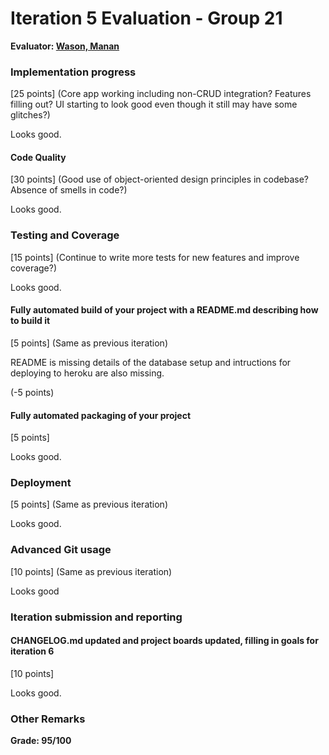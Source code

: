 # Iteration 5 Evaluation - Group 21

**Evaluator: [Wason, Manan](mailto:mananwason@jhu.edu)**

### Implementation progress
[25 points] (Core app working including non-CRUD integration?  Features filling out?  UI starting to look good even though it still may have some glitches?)

Looks good.


#### Code Quality
[30 points] (Good use of object-oriented design principles in codebase?  Absence of smells in code?)

Looks good.

### Testing and Coverage
[15 points] (Continue to write more tests for new features and improve coverage?)

Looks good.

#### Fully automated build of your project with a README.md describing how to build it
[5 points] (Same as previous iteration)

README is missing details of the database setup and intructions for deploying to heroku are also missing.

(-5 points)

#### Fully automated packaging of your project
[5 points]

Looks good.

### Deployment
[5 points] (Same as previous iteration)

Looks good.

### Advanced Git usage
[10 points] (Same as previous iteration)

Looks good

### Iteration submission and reporting

#### CHANGELOG.md updated and project boards updated, filling in goals for iteration 6
[10 points]

Looks good.

### Other Remarks


**Grade: 95/100**

